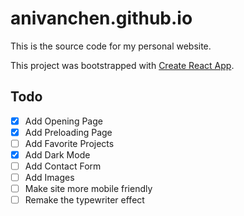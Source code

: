 # anivanchen.github.io

This is the source code for my personal website. 

This project was bootstrapped with [Create React App](https://github.com/facebook/create-react-app).

## Todo
- [x] Add Opening Page
- [x] Add Preloading Page
- [ ] Add Favorite Projects
- [x] Add Dark Mode
- [ ] Add Contact Form
- [ ] Add Images
- [ ] Make site more mobile friendly
- [ ] Remake the typewriter effect